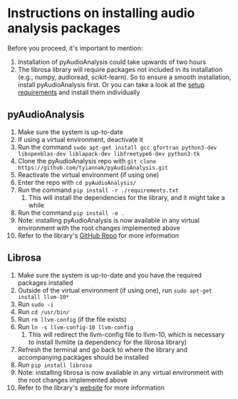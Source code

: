 # Instructions on installing audio analysis packages
Before you proceed, it's important to mention:
1. Installation of pyAudioAnalysis could take upwards of two hours
2. The librosa library will require packages not included in its installation (e.g., numpy, audioread, scikit-learn). So to ensure a smooth installation, install pyAudioAnalysis first. Or you can take a look at the [setup requirements](https://github.com/librosa/librosa/blob/90cef6fb5a38261eb2076d3e00aad4927400353f/setup.cfg) and install them individually

## pyAudioAnalysis
1. Make sure the system is up-to-date
2. If using a virtual environment, deactivate it
3. Run the command `sudo apt-get install gcc gfortran python3-dev libopenblas-dev liblapack-dev libfreetype6-dev python3-tk`
4. Clone the pyAudioAnalysis repo with `git clone https://github.com/tyiannak/pyAudioAnalysis.git`
5. Reactivate the virtual environment (if using one)
6. Enter the repo with `cd pyAudioAnalysis/`
7. Run the command `pip install -r ./requirements.txt`
    1. This will install the dependencies for the library, and it might take a while
8. Run the command `pip install -e .`
9. Note: installing pyAudioAnalysis is now available in any virtual environment with the root changes implemented above
10. Refer to the library's [GitHub Repo](https://github.com/tyiannak/pyAudioAnalysis) for more information

## Librosa
1. Make sure the system is up-to-date and you have the required packages installed
2. Outside of the virtual environment (if using one), run `sudo apt-get install llvm-10*`
3. Run `sudo -i`
4. Run `cd /usr/bin/`
5. Run `rm llvm-config` (if the file exists)
6. Run `ln -s llvm-config-10 llvm-config`
    1. This will redirect the llvm-config file to llvm-10, which is necessary to install llvmlite (a dependency for the librosa library)
7. Refresh the terminal and go back to where the library and accompanying packages should be installed
8. Run `pip install librosa`
9. Note: installing librosa is now available in any virtual environment with the root changes implemented above
10. Refer to the library's [website](https://librosa.org) for more information